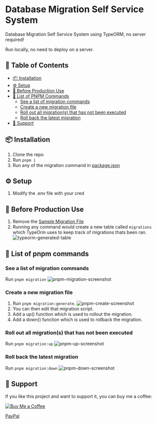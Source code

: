 # Database Migration Self Service System
Database Migration Self Service System using TypeORM, no server required!

Run locally, no need to deploy on a server.

## 📌 Table of Contents
- [📦 Installation](#-installation)
- [⚙️ Setup](#️-setup)
- [🚨 Before Production Use](#️-before-production-use)
- [📖 List of PNPM Commands](#-list-of-pnpm-commands)
  - [See a list of migration commands](#see-a-list-of-migration-commands)
  - [Create a new migration file](#create-a-new-migration-file)
  - [Roll out all migration(s) that has not been executed](#roll-out-all-migrations-that-has-not-been-executed)
  - [Roll back the latest migration](#roll-back-the-latest-migration)
- [📜 Support](#-support)

## 📦 Installation
1. Clone the repo
2. Run `pnpm i`
3. Run any of the migration command in [package.json](https://github.com/Mr-Ming/Database-Migration-System/blob/main/package.json#L10-L14)

## ⚙️ Setup
1. Modify the .env file with your cred

## 🚨 Before Production Use
1. Remove the [Sample Migration File](https://github.com/Mr-Ming/Database-Migration-System/blob/main/src/database/migrations/1740875861789-Sample.ts)
2. Running any command would create a new table called `migrations` which TypeOrm uses to keep track of migrations thats been ran.
![typeorm-generated-table](https://github.com/Mr-Ming/Database-Migration-System/blob/main/documentation-assets/typeorm-generated-table.png)

## 📖 List of pnpm commands
### See a list of migration commands
Run `pnpm migration`
![pnpm-migration-screenshot](https://github.com/Mr-Ming/Database-Migration-System/blob/main/documentation-assets/pnpm-migration-screenshot.png)

### Create a new migration file
1. Run `pnpm migration:generate`.
![pnpm-create-screenshot](https://github.com/Mr-Ming/Database-Migration-System/blob/main/documentation-assets/pnpm-create-screenshot.png)
2. You can then edit that migration script.
3. Add a up() function which is used to rollout the migration.
4. Add a down() function which is used to rollback the migration.

### Roll out all migration(s) that has not been executed
Run `pnpm migration:up`
![pnpm-up-screenshot](https://github.com/Mr-Ming/Database-Migration-System/blob/main/documentation-assets/pnpm-up-screenshot.png)

### Roll back the latest migration
Run `pnpm migration:down`
![pnpm-down-screenshot](https://github.com/Mr-Ming/Database-Migration-System/blob/main/documentation-assets/pnpm-down-screenshot.png)

## 📜 Support
If you like this project and want to support it, you can buy me a coffee:

[![Buy Me a Coffee](https://img.buymeacoffee.com/button-api/?text=Buy%20Me%20A%20Coffee&emoji=&slug=mingthedev&button_colour=FFDD00&font_colour=000000&font_family=Cookie)](https://buymeacoffee.com/mingthedev)

[PayPal](https://www.paypal.com/donate/?hosted_button_id=ZNX8TQ9DZBHY6)